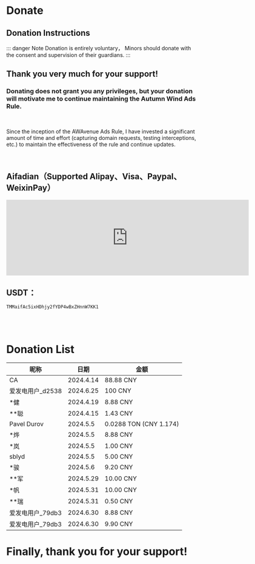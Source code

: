 # Donate

## Donation Instructions

::: danger Note
Donation is entirely voluntary， Minors should donate with the consent and supervision of their guardians.
:::

## Thank you very much for your support!
### Donating does not grant you any privileges, but your donation will motivate me to continue maintaining the Autumn Wind Ads Rule.

<br>

Since the inception of the AWAvenue Ads Rule, I have invested a significant amount of time and effort (capturing domain requests, testing interceptions, etc.) to maintain the effectiveness of the rule and continue updates.

<br>

## Aifadian（Supported Alipay、Visa、Paypal、WeixinPay）

<iframe src="https://afdian.com/leaflet?slug=AdsRule" width="640" scrolling="no" height="200" frameborder="0"></iframe>

## USDT：
```USDT-Trc20
TMMaifAc5ixHDhjy2fYDP4wBxZHnnW7KK1
```

<br>
<br>

# Donation List

| 昵称                    | 日期        | 金额            |
|-----------------------|------------|-----------------|
| CA                    | 2024.4.14  | 88.88 CNY       |
| 爱发电用户_d2538       | 2024.6.25  | 100 CNY         |
| *健                   | 2024.4.19  | 8.88 CNY        |
| **聪                  | 2024.4.15  | 1.43 CNY        |
| Pavel Durov           | 2024.5.5   | 0.0288 TON (CNY 1.174) |
| *烨                   | 2024.5.5   | 8.88 CNY        |
| *岚                   | 2024.5.5   | 1.00 CNY        |
| sblyd | 2024.5.5 | 5.00 CNY | 
| *骏                   | 2024.5.6   | 9.20 CNY        |
| **军                  | 2024.5.29  | 10.00 CNY       |
| *帆                   | 2024.5.31  | 10.00 CNY       |
| **瑞                  | 2024.5.31  | 0.50 CNY        |
|爱发电用户_79db3  | 2024.6.30  | 8.88 CNY| 
|爱发电用户_79db3  | 2024.6.30  | 9.90 CNY| 

# Finally, thank you for your support!